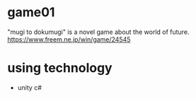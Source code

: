 # game01
"mugi to dokumugi" is a novel game about the world of future. 
https://www.freem.ne.jp/win/game/24545

# using technology
- unity c#
